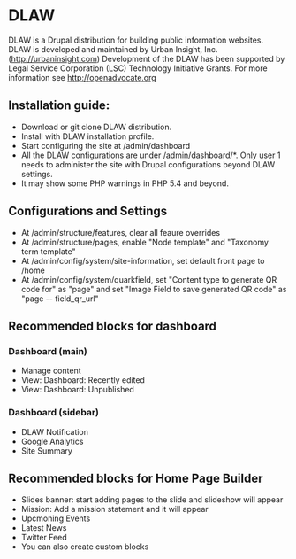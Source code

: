 # DLAW
DLAW is a Drupal distribution for building public information websites. DLAW is developed and maintained by Urban Insight, Inc.  (http://urbaninsight.com) Development of the DLAW has been supported by Legal Service Corporation (LSC) Technology Initiative Grants. For more information see http://openadvocate.org

## Installation guide:
- Download or git clone DLAW distribution.
- Install with DLAW installation profile.
- Start configuring the site at /admin/dashboard
- All the DLAW configurations are under /admin/dashboard/*. Only user 1 needs to
  administer the site with Drupal configurations beyond DLAW settings.
- It may show some PHP warnings in PHP 5.4 and beyond.

## Configurations and Settings
- At /admin/structure/features, clear all feaure overrides
- At /admin/structure/pages, enable "Node template" and "Taxonomy term template"
- At /admin/config/system/site-information, set default front page to /home
- At /admin/config/system/quarkfield, set "Content type to generate QR code for" as "page" and set "Image Field to save generated QR code" as "page -- field_qr_url"

## Recommended blocks for dashboard
### Dashboard (main)
- Manage content
- View: Dashboard: Recently edited
- View: Dashboard: Unpublished
### Dashboard (sidebar)
- DLAW Notification
- Google Analytics
- Site Summary

## Recommended blocks for Home Page Builder
- Slides banner: start adding pages to the slide and slideshow will appear
- Mission: Add a mission statement and it will appear
- Upcmoning Events
- Latest News
- Twitter Feed
- You can also create custom blocks
